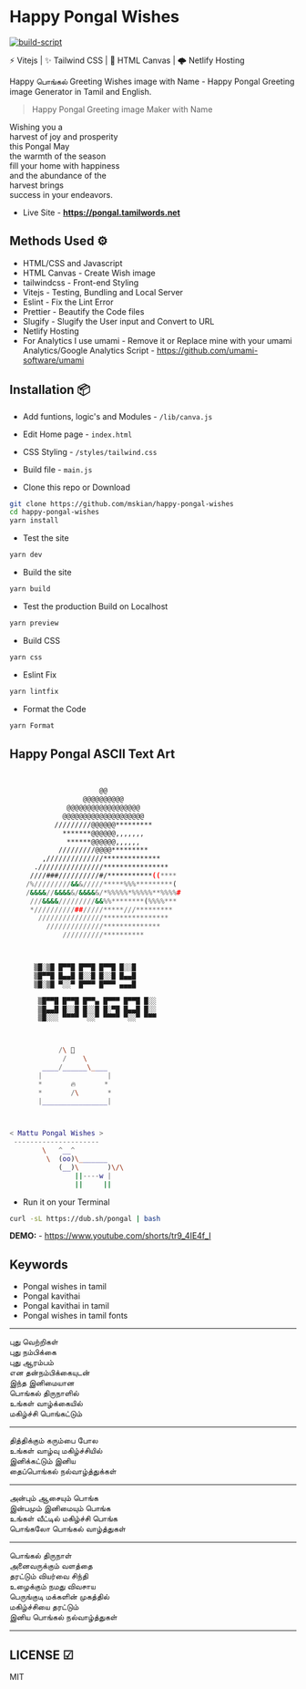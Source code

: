 # Happy Pongal Wishes  

[![build-script](https://github.com/mskian/happy-pongal-wishes/actions/workflows/build.yml/badge.svg)](https://github.com/mskian/happy-pongal-wishes/actions/workflows/build.yml)  

⚡ Vitejs | ✨ Tailwind CSS | 📸 HTML Canvas  | 🌩 Netlify Hosting  

Happy பொங்கல் Greeting Wishes image with Name - Happy Pongal Greeting image Generator in Tamil and English.

> Happy Pongal Greeting image Maker with Name  

Wishing you a  
harvest of joy and prosperity  
this Pongal May  
the warmth of the season  
fill your home with happiness  
and the abundance of the  
harvest brings  
success in your endeavors.  

- Live Site - **<https://pongal.tamilwords.net>**

## Methods Used ⚙

- HTML/CSS and Javascript
- HTML Canvas - Create Wish image
- tailwindcss - Front-end Styling
- Vitejs - Testing, Bundling and Local Server
- Eslint - Fix the Lint Error
- Prettier - Beautify the Code files
- Slugify - Slugify the User input and Convert to URL
- Netlify Hosting
- For Analytics I use umami - Remove it or Replace mine with your umami Analytics/Google Analytics Script - <https://github.com/umami-software/umami>  

## Installation 📦

- Add funtions, logic's and Modules - `/lib/canva.js`
- Edit Home page - `index.html`
- CSS Styling - `/styles/tailwind.css`
- Build file - `main.js`

- Clone this repo or Download

```sh
git clone https://github.com/mskian/happy-pongal-wishes
cd happy-pongal-wishes
yarn install
```

- Test the site

```sh
yarn dev
```

- Build the site

```sh
yarn build
```

- Test the production Build on Localhost

```sh
yarn preview
```

- Build CSS

```sh
yarn css
```

- Eslint Fix

```sh
yarn lintfix
```

- Format the Code

```sh
yarn Format
```

## Happy Pongal ASCII Text Art

```sh


                      @@                     
                  @@@@@@@@@@                 
              @@@@@@@@@@@@@@@@@@             
             @@@@@@@@@@@@@@@@@@@@            
           /////////@@@@@@*********          
             *******@@@@@@,,,,,,,            
              ******@@@@@@,,,,,,             
            /////////@@@@*********           
        ,//////////////**************        
      .////////////////****************      
     ////###//////////#/***********((****    
    /%/////////&&&/////*****%%%*********(    
    /&&&&//&&&&&/&&&&&/*%%%%%*%%%%%**%%%%#   
     ///&&&&/////////&&%%********(%%%%***    
     *//////////##/////*****///*********     
       ////////////////****************      
         //////////////**************        
             //////////**********  



      ▒█░▒█ █▀▀█ █▀▀█ █▀▀█ █░░█ 
      ▒█▀▀█ █▄▄█ █░░█ █░░█ █▄▄█ 
      ▒█░▒█ ▀░░▀ █▀▀▀ █▀▀▀ ▄▄▄█ 

       ▒█▀▀█ █▀▀█ █▀▀▄ █▀▀▀ █▀▀█ █░░ 
       ▒█▄▄█ █░░█ █░░█ █░▀█ █▄▄█ █░░ 
       ▒█░░░ ▀▀▀▀ ▀░░▀ ▀▀▀▀ ▀░░▀ ▀▀▀



            /\ 🍚
             /    \ 
        ____/______\____
       |                |  
       *       🔥       *
       *       /\       *
       |________________|



< Mattu Pongal Wishes >
 ---------------------
        \   ^__^
         \  (oo)\_______
            (__)\       )\/\
                ||----w |
                ||     ||

```

- Run it on your Terminal

```sh
curl -sL https://dub.sh/pongal | bash
```

**DEMO:** - <https://www.youtube.com/shorts/tr9_4IE4f_I>  

## Keywords

- Pongal wishes in tamil
- Pongal kavithai
- Pongal kavithai in tamil
- Pongal wishes in tamil fonts

***

புது வெற்றிகள்  
புது நம்பிக்கை  
புது ஆரம்பம்  
என தன்நம்பிக்கையுடன்  
இந்த இனிமையான  
பொங்கல் திருநாளில்  
உங்கள் வாழ்க்கையில்  
மகிழ்ச்சி பொங்கட்டும்

***

தித்திக்கும் கரும்பை போல  
உங்கள் வாழ்வு மகிழ்ச்சியில்  
இனிக்கட்டும் இனிய  
தைப்பொங்கல் நல்வாழ்த்துக்கள்

***

அன்பும் ஆசையும் பொங்க  
இன்பமும் இனிமையும் பொங்க  
உங்கள் வீட்டில் மகிழ்ச்சி பொங்க  
பொங்கலோ பொங்கல் வாழ்த்துகள்

***

பொங்கல் திருநாள்  
அனைவருக்கும் வளத்தை  
தரட்டும் வியர்வை சிந்தி  
உழைக்கும் நமது விவசாய  
பெருங்குடி மக்களின் முகத்தில்  
மகிழ்ச்சியை தரட்டும்  
இனிய பொங்கல் நல்வாழ்த்துகள்

***

## LICENSE ☑

MIT
